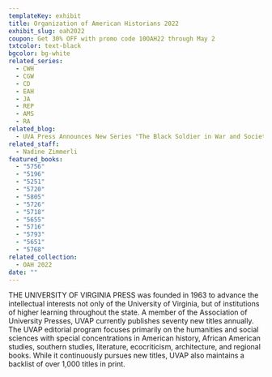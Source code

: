 ```yaml
---
templateKey: exhibit
title: Organization of American Historians 2022
exhibit_slug: oah2022
coupon: Get 30% OFF with promo code 10OAH22 through May 2
txtcolor: text-black
bgcolor: bg-white
related_series:
  - CWH
  - CGW
  - CD
  - EAH
  - JA
  - REP
  - AMS
  - RA
related_blog:
  - UVA Press Announces New Series "The Black Soldier in War and Society"
related_staff:
  - Nadine Zimmerli
featured_books:
  - "5756"
  - "5196"
  - "5251"
  - "5720"
  - "5805"
  - "5726"
  - "5718"
  - "5655"
  - "5716"
  - "5793"
  - "5651"
  - "5768"
related_collection:
  - OAH 2022
date: ""
---
```

THE UNIVERSITY OF VIRGINIA PRESS was founded in 1963 to advance the intellectual interests not only of the University of Virginia, but of institutions of higher learning throughout the state. A member of the Association of University Presses, UVAP currently publishes seventy new titles annually. The UVAP editorial program focuses primarily on the humanities and social sciences with special concentrations in American history, African American studies, southern studies, literature, ecocriticism, architecture, and regional books. While it continuously pursues new titles, UVAP also maintains a backlist of over 1,000 titles in print.